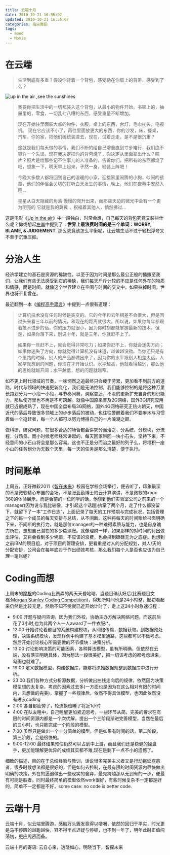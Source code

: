 ```yaml
---
title: 云端十月
date: 2010-10-21 16:56:07
updated: 2010-10-21 16:56:07
categories: 指尖舞蹈
tags:
  - mood
  - Movie
---
```


# 在云端

> 生活到底有多重？假设你背着一个背包，感受勒在你肩上的背带，感受到了么？

![up in the air ,see the sunshines](https://ws1.sinaimg.cn/large/006tNbRwly1fynsek5jt5j30m80dwdi3.jpg)

<!-- more -->

> 我要你把生活中的一切都装入这个背包，从最小的物件开始，书架上的，抽屉里的，零食，一切乱七八糟的东西，感受重量不断增加。
>
> 现在开始往里面装大点的物件，衣服，桌上的东西，台灯，毛巾枕头，电视机。 现在它应该不小了，再往里面放更大的东西，你的沙发，床，餐桌，汽车，你的家，把他们统统装进去，现在，试着走走，是不是很沉重？
>
> 这就是我们每天做的事情，我们不断的给自己增重直到寸步难行，我们绝不容许一个失误。现在我决定把你的背包烧了，你决定从里面拿出什么？照片？照片是给那些记不住事儿的人准备的，告诉你们，把所有的东西都烧了吧，想象一下，明天早上起来，孑然一身，轻装上阵吧！
>
> 今晚大多数人都将回到自己的温暖的小家，迎接家里闹腾的小狗，吵闹的孩童，他们的伴侣会关切的打听白天发生的事情，晚上，他们在夜幕中安然入睡...
>
> 星星从白天隐藏的角落 慢慢的爬升出来，而那些天边的微光中会有一个更为明亮的 它就是我的冀翼 ，祝福着其他人，悄然拂过...

这是电影《[Up in the air](http://movie.douban.com/subject/3077791/)》中一段独白，时常会想，自己每天的背包究竟又装些什么呢？抑或想起[左岸](http://www.zreading.cn/archives/1984.html)中提到了：**世界上最浪费时间的是三个单词：WORRY, BLAME, & JUDGEMENT**. 那么究竟该怎么平衡呢，让云端生活不过于轻松浮夸又不至于沉重压抑。

# 分治人生

经济学建立的基石是资源的稀缺性，以至于因为时间是那么最公正般的播撒至我们，让我们有些无法感受到它的稀缺，我们每天斤斤计较的不应是任何外在的物质和情感，而是时间，就像这个世界建立在空间与时间的交叉中，如果抹掉时间，世界也将不复曾在。

最近翻到一本《[编程高手箴言](http://book.douban.com/subject/1139244/)》中提到一点很有道理：

> 计算机技术没有任何时候是突变的。它的今年和去年相差不会很大，但是回过头来看三年以前的情况，和现在的距离就很大。所以说，如果你每年都跟着技术进步的话，你的压力就很小，因为你时刻都能掌握最新的技术。但是，如果你落下来，别说十年，就是三年，你就赶不上了。
>
> 如果你一旦赶不上，就会觉得非常吃力；如果你赶不上，你就会迷失方向；如果你迷失了方向，你就觉得计算机没有味道，越做越没劲。当你还只是有个思路的时候，别人的产品都做出来了，因为你的水平跟别人相差太远，人家早就想到的问题，你现在才开始认识。水平越高，他就看得越远，那么他的思维就越开阔；水平越低，想的问题就越窄。

如不更上时代领域的节奏，一味惘然之追最终只会疲于劳累，更加看不到前方的道路，时代与领域的快速更新变化，我们是无法控制，我们能够控制的是将这种万里长跑划分为一小段一小段，与节奏同舞，洞察变迁，不渝的更新扩充自身的知识能力，那纵使万里也不再是不可跨越。就像中国原来普及2G网络，国外3G研究应用就已近很成熟了，现在中国全盘布局3G网络，国外4G网络研究正热火朝天，中国近代的落后导致很多领域上的步步落后的被动，也往往警醒着我们不要麻木与习惯着做一个追赶者，每一个人都可以努力博得自己的一片浪潮之巅。

做科研，研究问题，在很多合适的场合都会讲究分而治之，分系统，分模块，分流程，分场景。而小时候老师经常讲起的，每天回家带回一块小石头，坚持下来，不经意间的小石山将会是那么容易。这也不正是分而治之最好的列子么，将堆积一座小山的任务划分为无数个天里，每一天的任务是那么清楚，便于执行。

# 时间账单

上周五，正好微软2011《[智在未来](http://www.joinms.com/)》校园在学校会场举行，便去听了，印象最深的不是微软精心布置的会场，不是张亚勤博士的云计算演讲，不是微软的xbox 360的体验展示，而是会前的一位同学的话，他谈到他们实验室公司之前来的一个manager(因为说与我比较像，才引起这个话题)执掌了两个月，走了什么都没留下，就留下了一本“工作日志”，上面记录了每天的工作预期与完成状况，包括管理之下的每一个成员的每天安排与总结，从不间断。这种将每天的时间账给书面明确下来，不间断的执行力，就是那位manager的一种难得素质与能力，也是自身魄力所在，想想自己潜在的多少糊涂账。就像理财一样，如果那样的对时间的付出做出评估，又将会看到多少惋惜，不应该的浪费，也会探到碌碌无为之底症。也想到之前IBM的项目组，对于项目的管理安排，更看重是对人的分配规划，对人/天的分配安排，公司会在每年底对于作出绩效考核，那么我们每个人是否也应该为自己理一笔账呢?

# Coding而想

上周末的[摩根](http://www.morganstanleychina.com/)的Coding比赛弄的两天天昏地暗，当题目确认好后(比赛题目文档:[Morgan Stanley Coding Competition](https://asset.vanjor.com/documents/2010/Morgan_Stanley_Coding_Competition.pdf))，得知所时间也是24小时整，起初看起来仍然是比较充足，然后不知不觉就已近开始计时了，走上这24小时急速征程：

* 9:00 开题与疑问咨询，因为我们外校，协助主办方解决网络问题，而这前后花了3小时,也为此两个人一人award了一件衣服:*。
* 12:00 开始讨论着题目的系统构建模块，从网络传输，数据获取，到数据预处理，决策系统模块，发现样例中构建了基本模型通路，这些都可以不做考虑。然后开始讨论核心所需要做的环节模块：决策分析。
* 13:00 讨论影响决策的可能因素，各种算法模型，虽有所明确，但依然在云端，没有落实明确具体，因为想法一段很美好，把一切该考虑的都考虑进来，勾画也就难了。
* 19:00 定义数据模型，构建数据库，能够将原始数据规整到数据库中进行分析。
* 23:00 我们各种方式分析源数据，分析做出曲线走向后的规律，依然因为决策模型想的太复杂，考虑的因素过去多(一方面也是因为在这么相对有限的时间内，去想做的完美)，掌握了一些规律后，依然不得具体模型，也因此依然没有进入coding
* 2:00 各自都疲劳了，轮流换班睡了将近1小时
* 4:00 在队友睡中，自己睡醒更加紧迫思考，一些环节从简，完美的奢求在有限的时间资源内都是一个次优解，提出一个三阶段渐进完善模型，当然在最后的三小时，也只能完成一个阶段的模型。
* 7:00 虽然只是做出一个十分简单的模型，但是如果有时间的话，第二阶段，第三阶段，会是很快的。
* 9:00-12:00 最终结果预估仍然可以占到中上游，而且我们还是稳健的操盘手，更加能理解更优异的成绩其实都不难,现在是剩下一点不小的遗憾了。

细致的描述，目的在于总结经验与教训，话说很多完美主义者又是行动拖延症患者，很多时候想法都是很好的，但是如何去控制，在最有限的时间资源内尽快做出明确的决策，外在的逼迫做出一些现实的舍弃，最先跨越那从无到有的一步，便最有可能是胜者。同时最终简单的模型依然work很好，有些时候复杂不一定都是好的，简单不一定都是不好，some case: no code is better code.

# 云端十月

云端十月，似云端里腾游，感触万头簇发竟得以哽咽，依然的回归于平实，时光更是马不停蹄的越跑越快，容不得半点迟疑与停顿，也不到一年了，明年此时正值闯荡初，更应周密而备。

云端十月的寄语: 云自心来，透晓如心，明晓当下，智探未来